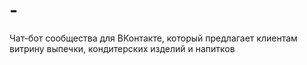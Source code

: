 # -
Чат-бот сообщества для ВКонтакте, который предлагает клиентам витрину выпечки, кондитерских изделий и напитков
